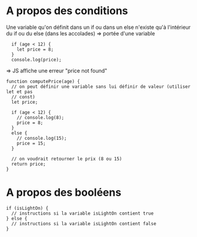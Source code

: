 # A propos des conditions

Une variable qu'on définit dans un if ou dans un else n'existe qu'à l'intérieur
du if ou du else (dans les accolades) => portée d'une variable

```
  if (age < 12) {
    let price = 8;
  }
  console.log(price);
```

 => JS affiche une erreur "price not found"

```
function computePrice(age) {
  // on peut définir une variable sans lui définir de valeur (utiliser let et pas
  // const)
  let price;

  if (age < 12) {
    // console.log(8);
    price = 8;
  }
  else {
    // console.log(15);
    price = 15;
  }

  // on voudrait retourner le prix (8 ou 15)
  return price;
}
```

# A propos des booléens

```
if (isLightOn) {
  // instructions si la variable isLightOn contient true
} else {
  // instructions si la variable isLightOn contient false
}
```
